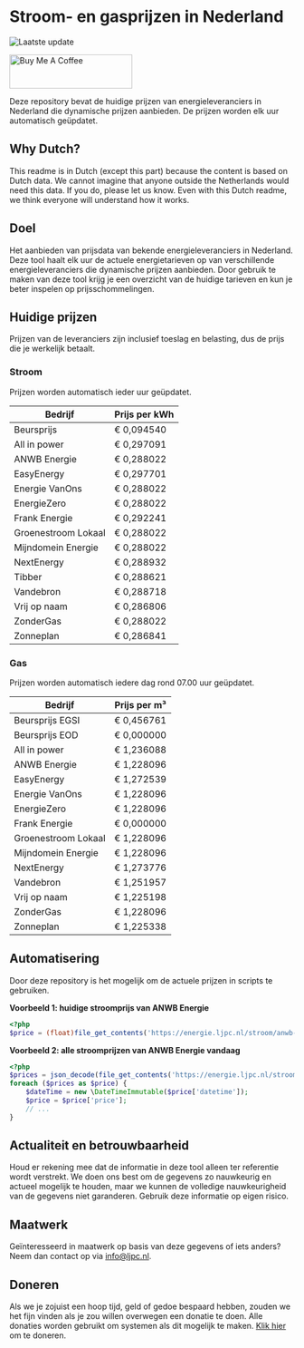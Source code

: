 # Stroom- en gasprijzen in Nederland

![Laatste update](https://img.shields.io/badge/laatste%20update-2023--10--24%2002%3A00%20CET-brightgreen)

<a href="https://www.buymeacoffee.com/Lars-" target="_blank"><img src="https://cdn.buymeacoffee.com/buttons/v2/default-orange.png" alt="Buy Me A Coffee" height="60" style="height: 60px !important;width: 217px !important;" ></a>

Deze repository bevat de huidige prijzen van energieleveranciers in Nederland die dynamische prijzen aanbieden. De prijzen worden elk uur automatisch geüpdatet.

## Why Dutch?

This readme is in Dutch (except this part) because the content is based on Dutch data. We cannot imagine that anyone outside the Netherlands would need this data. If you do, please let us know. Even with this Dutch readme, we think
everyone will understand how it works.

## Doel

Het aanbieden van prijsdata van bekende energieleveranciers in Nederland. Deze tool haalt elk uur de actuele energietarieven op van verschillende energieleveranciers die dynamische prijzen aanbieden. Door gebruik te maken van deze tool
krijg je een overzicht van de huidige tarieven en kun je beter inspelen op prijsschommelingen.

## Huidige prijzen

Prijzen van de leveranciers zijn inclusief toeslag en belasting, dus de prijs die je werkelijk betaalt.

### Stroom

Prijzen worden automatisch ieder uur geüpdatet.

 Bedrijf | Prijs per kWh 
---------|---------------
Beursprijs | € 0,094540
All in power | € 0,297091
ANWB Energie | € 0,288022
EasyEnergy | € 0,297701
Energie VanOns | € 0,288022
EnergieZero | € 0,288022
Frank Energie | € 0,292241
Groenestroom Lokaal | € 0,288022
Mijndomein Energie | € 0,288022
NextEnergy | € 0,288932
Tibber | € 0,288621
Vandebron | € 0,288718
Vrij op naam | € 0,286806
ZonderGas | € 0,288022
Zonneplan | € 0,286841


### Gas

Prijzen worden automatisch iedere dag rond 07.00 uur geüpdatet.

 Bedrijf | Prijs per m³ 
---------|--------------
Beursprijs EGSI | € 0,456761
Beursprijs EOD | € 0,000000
All in power | € 1,236088
ANWB Energie | € 1,228096
EasyEnergy | € 1,272539
Energie VanOns | € 1,228096
EnergieZero | € 1,228096
Frank Energie | € 0,000000
Groenestroom Lokaal | € 1,228096
Mijndomein Energie | € 1,228096
NextEnergy | € 1,273776
Vandebron | € 1,251957
Vrij op naam | € 1,225198
ZonderGas | € 1,228096
Zonneplan | € 1,225338


## Automatisering

Door deze repository is het mogelijk om de actuele prijzen in scripts te gebruiken.

**Voorbeeld 1: huidige stroomprijs van ANWB Energie**

```php
<?php
$price = (float)file_get_contents('https://energie.ljpc.nl/stroom/anwb-energie-nu.txt');

```

**Voorbeeld 2: alle stroomprijzen van ANWB Energie vandaag**

```php
<?php
$prices = json_decode(file_get_contents('https://energie.ljpc.nl/stroom/all-in-power-vandaag.json'),true);
foreach ($prices as $price) {
    $dateTime = new \DateTimeImmutable($price['datetime']);
    $price = $price['price'];
    // ...
}
```

## Actualiteit en betrouwbaarheid

Houd er rekening mee dat de informatie in deze tool alleen ter referentie wordt verstrekt. We doen ons best om de gegevens zo nauwkeurig en actueel mogelijk te houden, maar we kunnen de volledige nauwkeurigheid van de gegevens niet
garanderen. Gebruik deze informatie op eigen risico.

## Maatwerk

Geïnteresseerd in maatwerk op basis van deze gegevens of iets anders? Neem dan contact op
via [info@ljpc.nl](mailto:info@ljpc.nl?subject=Energie%20prijzen).

## Doneren

Als we je zojuist een hoop tijd, geld of gedoe bespaard hebben, zouden we het fijn vinden als je zou willen overwegen een
donatie te doen. Alle donaties worden gebruikt om systemen als dit mogelijk te
maken. [Klik hier](https://www.buymeacoffee.com/Lars-) om te doneren.
